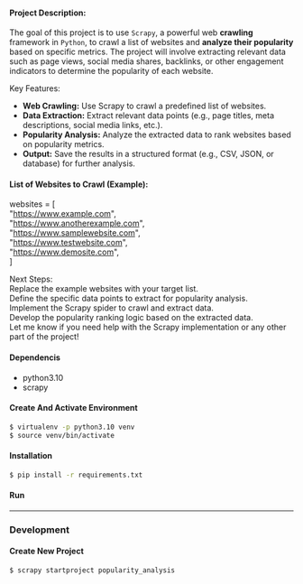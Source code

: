 #### Project Description:
The goal of this project is to use `Scrapy`, a powerful web **crawling** framework in `Python`, to crawl a list of websites and **analyze their popularity** based on specific metrics. The project will involve extracting relevant data such as page views, social media shares, backlinks, or other engagement indicators to determine the popularity of each website.

Key Features:
- **Web Crawling:** Use Scrapy to crawl a predefined list of websites.
- **Data Extraction:** Extract relevant data points (e.g., page titles, meta descriptions, social media links, etc.).
- **Popularity Analysis:** Analyze the extracted data to rank websites based on popularity metrics.
- **Output:** Save the results in a structured format (e.g., CSV, JSON, or database) for further analysis.

#### List of Websites to Crawl (Example):  
websites = [  
    "https://www.example.com",  
    "https://www.anotherexample.com",  
    "https://www.samplewebsite.com",  
    "https://www.testwebsite.com",  
    "https://www.demosite.com",  
]

Next Steps:  
Replace the example websites with your target list.  
Define the specific data points to extract for popularity analysis.  
Implement the Scrapy spider to crawl and extract data.  
Develop the popularity ranking logic based on the extracted data.  
Let me know if you need help with the Scrapy implementation or any other part of the project!

#### Dependencis
- python3.10
- scrapy

#### Create And Activate Environment
```bash
$ virtualenv -p python3.10 venv
$ source venv/bin/activate
```

#### Installation
```bash
$ pip install -r requirements.txt
```

#### Run

--- 

### Development
#### Create New Project
```bash
$ scrapy startproject popularity_analysis
```
